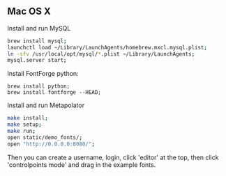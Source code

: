 Mac OS X
--------

Install and run MySQL

```sh
brew install mysql;
launchctl load ~/Library/LaunchAgents/homebrew.mxcl.mysql.plist;
ln -sfv /usr/local/opt/mysql/*.plist ~/Library/LaunchAgents;
mysql.server start;
```

Install FontForge python:
```
brew install python;
brew install fontforge --HEAD;
```

Install and run Metapolator
```sh
make install;
make setup;
make run;
open static/demo_fonts/;
open "http://0.0.0.0:8080/";
```

Then you can create a username, login, click 'editor' at the top, then click 'controlpoints mode' and drag in the example fonts. 
